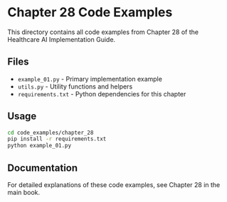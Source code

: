 # Chapter 28 Code Examples

This directory contains all code examples from Chapter 28 of the Healthcare AI Implementation Guide.

## Files

- `example_01.py` - Primary implementation example
- `utils.py` - Utility functions and helpers
- `requirements.txt` - Python dependencies for this chapter

## Usage

```bash
cd code_examples/chapter_28
pip install -r requirements.txt
python example_01.py
```

## Documentation

For detailed explanations of these code examples, see Chapter 28 in the main book.
